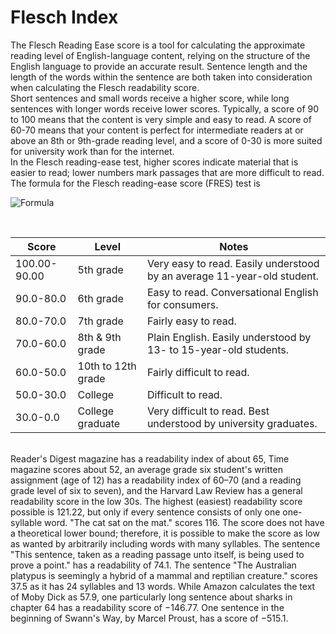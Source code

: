 # Flesch Index
The Flesch Reading Ease score is a tool for calculating the approximate reading level of English-language content, relying on the structure
of the English language to provide an accurate result. Sentence length and the length of the words within the sentence are both taken into
consideration when calculating the Flesch readability score.<br>
Short sentences and small words receive a higher score, while long sentences with longer words receive lower scores. Typically, a score of
90 to 100 means that the content is very simple and easy to read. A score of 60-70 means that your content is perfect for intermediate
readers at or above an 8th or 9th-grade reading level, and a score of 0-30 is more suited for university work than for the internet.
<br>
In the Flesch reading-ease test, higher scores indicate material that is easier to read; lower numbers mark passages that are more
difficult to read. The formula for the Flesch reading-ease score (FRES) test is 
<br>

![Formula](https://wikimedia.org/api/rest_v1/media/math/render/svg/bd4916e193d2f96fa3b74ee258aaa6fe242e110e)

<br>

| Score  | Level  | Notes  |
|---|---|---|
| 100.00-90.00  | 5th grade  | Very easy to read. Easily understood by an average 11-year-old student.  |
| 90.0-80.0  | 6th grade  | Easy to read. Conversational English for consumers.  |
| 80.0-70.0  | 7th grade  | Fairly easy to read.  |
| 70.0-60.0  | 8th & 9th grade  | Plain English. Easily understood by 13- to 15-year-old students.  |
| 60.0-50.0  | 10th to 12th grade  | Fairly difficult to read.  |
| 50.0-30.0  | College  | Difficult to read.  |
| 30.0-0.0  | College graduate  | Very difficult to read. Best understood by university graduates.  |
<br>
Reader's Digest magazine has a readability index of about 65, Time magazine scores about 52, an average grade six student's written 
assignment (age of 12) has a readability index of 60–70 (and a reading grade level of six to seven), and the Harvard Law Review has a
general readability score in the low 30s. The highest (easiest) readability score possible is 121.22, but only if every sentence consists
of only one one-syllable word. "The cat sat on the mat." scores 116. The score does not have a theoretical lower bound; therefore,
it is possible to make the score as low as wanted by arbitrarily including words with many syllables.
The sentence "This sentence, taken as a reading passage unto itself, is being used to prove a point." has a readability of 74.1.
The sentence "The Australian platypus is seemingly a hybrid of a mammal and reptilian creature." scores 37.5 as it has 24 syllables
and 13 words. While Amazon calculates the text of Moby Dick as 57.9, one particularly long sentence about sharks in chapter 64 has
a readability score of −146.77. One sentence in the beginning of Swann's Way, by Marcel Proust, has a score of −515.1.
